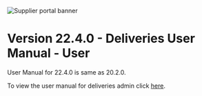 ![Supplier portal banner](../../../../images/banner-supplier-portal.jpg)

# Version 22.4.0 - Deliveries User Manual - User

User Manual for 22.4.0 is same as 20.2.0. 

To view the user manual for deliveries admin click [here](../20.2.0/usermanual-supplierportal-deliveries-user.md).

